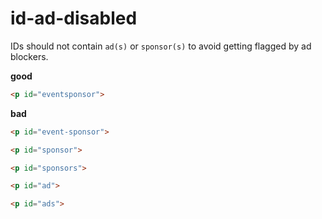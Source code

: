 # id-ad-disabled

IDs should not contain `ad(s)` or `sponsor(s)` to avoid getting flagged by ad blockers.

**good**

```html
<p id="eventsponsor">
```

**bad**

```html
<p id="event-sponsor">
```

```html
<p id="sponsor">
```

```html
<p id="sponsors">
```

```html
<p id="ad">
```

```html
<p id="ads">
```
